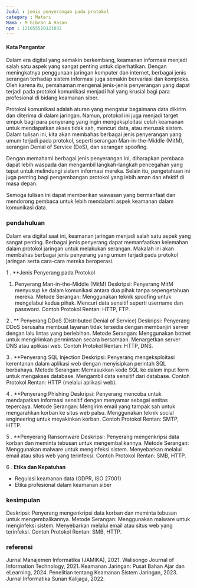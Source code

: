 ```yaml
---
Judul : jenis penyerangan pada protokol
category : Materi
Nama : M Gibran A Hasan
npm : 121055520121032
---
```


#### Kata Pengantar

Dalam era digital yang semakin berkembang, keamanan informasi menjadi salah satu aspek yang sangat penting untuk diperhatikan. Dengan meningkatnya penggunaan jaringan komputer dan internet, berbagai jenis serangan terhadap sistem informasi juga semakin bervariasi dan kompleks. Oleh karena itu, pemahaman mengenai jenis-jenis penyerangan yang dapat terjadi pada protokol komunikasi menjadi hal yang krusial bagi para profesional di bidang keamanan siber.

Protokol komunikasi adalah aturan yang mengatur bagaimana data dikirim dan diterima di dalam jaringan. Namun, protokol ini juga menjadi target empuk bagi para penyerang yang ingin mengeksploitasi celah keamanan untuk mendapatkan akses tidak sah, mencuri data, atau merusak sistem. Dalam tulisan ini, kita akan membahas berbagai jenis penyerangan yang umum terjadi pada protokol, seperti serangan Man-in-the-Middle (MitM), serangan Denial of Service (DoS), dan serangan spoofing.

Dengan memahami berbagai jenis penyerangan ini, diharapkan pembaca dapat lebih waspada dan mengambil langkah-langkah pencegahan yang tepat untuk melindungi sistem informasi mereka. Selain itu, pengetahuan ini juga penting bagi pengembangan protokol yang lebih aman dan efektif di masa depan.

Semoga tulisan ini dapat memberikan wawasan yang bermanfaat dan mendorong pembaca untuk lebih mendalami aspek keamanan dalam komunikasi data.

### pendahuluan

Dalam era digital saat ini, keamanan jaringan menjadi salah satu aspek yang sangat penting. Berbagai jenis penyerang dapat memanfaatkan kelemahan dalam protokol jaringan untuk melakukan serangan. Makalah ini akan membahas berbagai jenis penyerang yang umum terjadi pada protokol jaringan serta cara-cara mereka beroperasi.

1 . **Jenis Penyerang pada Protokol

   1. Penyerang Man-in-the-Middle (MitM)
Deskripsi: Penyerang MitM menyusup ke dalam komunikasi antara dua pihak tanpa sepengetahuan mereka.
Metode Serangan:
Menggunakan teknik spoofing untuk mengelabui kedua pihak.
Mencuri data sensitif seperti username dan password.
Contoh Protokol Rentan: HTTP, FTP.

2 . ** Penyerang DDoS (Distributed Denial of Service)
   Deskripsi: Penyerang DDoS berusaha membuat layanan tidak tersedia dengan membanjiri server dengan lalu lintas yang berlebihan.
Metode Serangan:
Menggunakan botnet untuk mengirimkan permintaan secara bersamaan.
Menargetkan server DNS atau aplikasi web.
Contoh Protokol Rentan: HTTP, DNS.

3 . **Penyerang SQL Injection
  Deskripsi: Penyerang mengeksploitasi kerentanan dalam aplikasi web dengan menyisipkan perintah SQL berbahaya.
Metode Serangan:
Memasukkan kode SQL ke dalam input form untuk mengakses database.
Mengambil data sensitif dari database.
Contoh Protokol Rentan: HTTP (melalui aplikasi web).

4 . **Penyerang Phishing
   Deskripsi: Penyerang mencoba untuk mendapatkan informasi sensitif dengan menyamar sebagai entitas tepercaya.
Metode Serangan:
Mengirim email yang tampak sah untuk mengarahkan korban ke situs web palsu.
Menggunakan teknik social engineering untuk meyakinkan korban.
Contoh Protokol Rentan: SMTP, HTTP.

5 . **Penyerang Ransomware
   Deskripsi: Penyerang mengenkripsi data korban dan meminta tebusan untuk mengembalikannya.
Metode Serangan:
Menggunakan malware untuk menginfeksi sistem.
Menyebarkan melalui email atau situs web yang terinfeksi.
Contoh Protokol Rentan: SMB, HTTP.

6 . **Etika dan Kepatuhan**
   - Regulasi keamanan data (GDPR, ISO 27001)  
   - Etika profesional dalam keamanan siber  

### kesimpulan

Deskripsi: Penyerang mengenkripsi data korban dan meminta tebusan untuk mengembalikannya.
Metode Serangan:
Menggunakan malware untuk menginfeksi sistem.
Menyebarkan melalui email atau situs web yang terinfeksi.
Contoh Protokol Rentan: SMB, HTTP.
### referensi
Jurnal Manajemen Informatika (JAMIKA), 2021.
Walisongo Journal of Information Technology, 2021.
Keamanan Jaringan: Pusat Bahan Ajar dan eLearning, 2024.
Penelitian tentang Keamanan Sistem Jaringan, 2023.
Jurnal Informatika Sunan Kalijaga, 2022.
